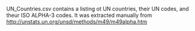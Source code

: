 UN_Countries.csv contains a listing ot UN countries, their UN codes, and theur ISO ALPHA-3 codes. It was extracted manually from http://unstats.un.org/unsd/methods/m49/m49alpha.htm
